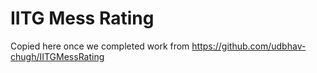 # IITG Mess Rating
Copied here once we completed work from https://github.com/udbhav-chugh/IITGMessRating
